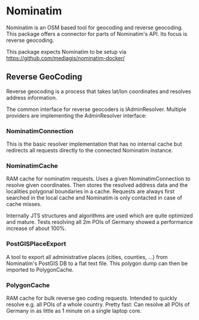 # Nominatim
Nominatim is an OSM based tool for geocoding and reverse geocoding. This package offers a connector for parts of Nominatim's API. Its focus is reverse geocoding.  

This package expects Nominatim to be setup via https://github.com/mediagis/nominatim-docker/

## Reverse GeoCoding 
Reverse geocoding is a process that takes lat/lon coordinates and resolves address information.

The common interface for reverse geocoders is IAdminResolver.
Multiple providers are implementing the AdminResolver interface:

### NominatimConnection
This is the basic resolver implementation that has no internal cache but redirects all requests directly to the connected Nominatim instance.

### NominatimCache
RAM cache for nominatim requests. Uses a given NominatimConnection to resolve given coordinates. Then stores the resolved address data and the localities polygonal boundaries in a cache. Requests are always first searched in the local cache and Nominatim is only contacted in case of cache misses.

Internally JTS structures and algorithms are used which are quite optimized and mature. Tests resolving all 2m POIs of Germany showed a performance increase of about 100%.

### PostGISPlaceExport
A tool to export all administrative places (cities, counties, ...) from Nominatim's PostGIS DB to a flat text file. This polygon dump can then be imported to PolygonCache.  

### PolygonCache
RAM cache for bulk reverse geo coding requests. Intended to quickly resolve e.g. all POIs of a whole country. Pretty fast: Can resolve all POIs of Germany in as little as 1 minute on a single laptop core.  